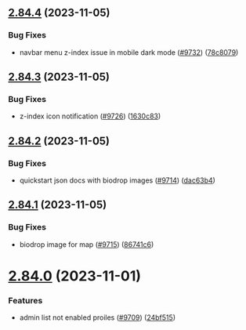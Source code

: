## [2.84.4](https://github.com/EddieHubCommunity/BioDrop/compare/v2.84.3...v2.84.4) (2023-11-05)


### Bug Fixes

* navbar menu z-index issue in mobile dark mode ([#9732](https://github.com/EddieHubCommunity/BioDrop/issues/9732)) ([78c8079](https://github.com/EddieHubCommunity/BioDrop/commit/78c807939a88b3ae49d68b507112db8e9ed404af))



## [2.84.3](https://github.com/EddieHubCommunity/BioDrop/compare/v2.84.2...v2.84.3) (2023-11-05)


### Bug Fixes

* z-index icon notification ([#9726](https://github.com/EddieHubCommunity/BioDrop/issues/9726)) ([1630c83](https://github.com/EddieHubCommunity/BioDrop/commit/1630c8349f693d5fef1067ae6beb194bb3487932))



## [2.84.2](https://github.com/EddieHubCommunity/BioDrop/compare/v2.84.1...v2.84.2) (2023-11-05)


### Bug Fixes

* quickstart json docs with biodrop images ([#9714](https://github.com/EddieHubCommunity/BioDrop/issues/9714)) ([dac63b4](https://github.com/EddieHubCommunity/BioDrop/commit/dac63b42409252e9cb4eb3f0e90e4b6bf1fbf0c9))



## [2.84.1](https://github.com/EddieHubCommunity/BioDrop/compare/v2.84.0...v2.84.1) (2023-11-05)


### Bug Fixes

* biodrop image for map ([#9715](https://github.com/EddieHubCommunity/BioDrop/issues/9715)) ([86741c6](https://github.com/EddieHubCommunity/BioDrop/commit/86741c64d35c996e202cb9de678f47fc1e7b70b9))



# [2.84.0](https://github.com/EddieHubCommunity/BioDrop/compare/v2.83.19...v2.84.0) (2023-11-01)


### Features

* admin list not enabled proiles ([#9709](https://github.com/EddieHubCommunity/BioDrop/issues/9709)) ([24bf515](https://github.com/EddieHubCommunity/BioDrop/commit/24bf5151222058841067311fa138c60dcd52ef05))



